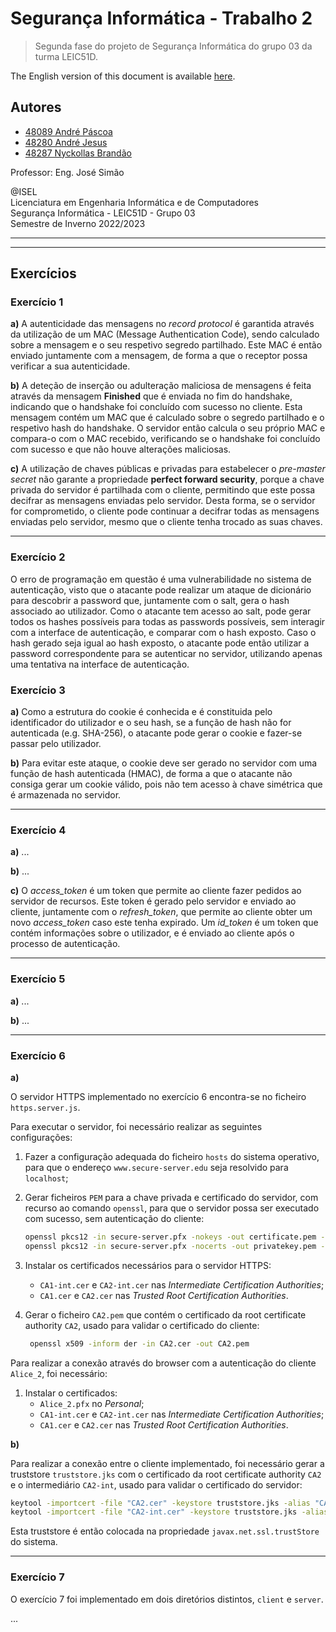 # Segurança Informática - Trabalho 2

> Segunda fase do projeto de Segurança Informática do grupo 03 da turma LEIC51D.

The English version of this document is available [here](README.md).

## Autores

- [48089 André Páscoa](https://github.com/devandrepascoa)
- [48280 André Jesus](https://github.com/andre-j3sus)
- [48287 Nyckollas Brandão](https://github.com/Nyckoka)

Professor: Eng. José Simão

@ISEL<br>
Licenciatura em Engenharia Informática e de Computadores<br>
Segurança Informática - LEIC51D - Grupo 03<br>
Semestre de Inverno 2022/2023

---

---

## Exercícios

### Exercício 1

**a)** A autenticidade das mensagens no _record protocol_ é garantida através da utilização de um MAC (Message
Authentication Code), sendo calculado sobre a mensagem e o seu respetivo segredo partilhado. Este MAC é então enviado
juntamente com a mensagem, de forma a que o receptor possa verificar a sua autenticidade.

**b)** A deteção de inserção ou adulteração maliciosa de mensagens é feita através da mensagem **Finished** que é
enviada no fim do handshake, indicando que o handshake foi concluído com sucesso no cliente. Esta mensagem contém
um MAC que é calculado sobre o segredo partilhado e o respetivo hash do handshake. O servidor então calcula o seu
próprio MAC e compara-o com o MAC recebido, verificando se o handshake foi concluído com sucesso e que não houve
alterações maliciosas.

**c)** A utilização de chaves públicas e privadas para estabelecer o _pre-master secret_ não garante a propriedade
**perfect forward security**, porque a chave privada do servidor é partilhada com o cliente, permitindo que este
possa decifrar as mensagens enviadas pelo servidor. Desta forma, se o servidor for comprometido, o cliente pode
continuar a decifrar todas as mensagens enviadas pelo servidor, mesmo que o cliente tenha trocado as suas chaves.

---

### Exercício 2

O erro de programação em questão é uma vulnerabilidade no sistema de autenticação, visto que o atacante pode realizar
um ataque de dicionário para descobrir a password que, juntamente com o salt, gera o hash associado ao utilizador.
Como o atacante tem acesso ao salt, pode gerar todos os hashes possíveis para todas as passwords possíveis, sem
interagir com a interface de autenticação, e comparar com o hash exposto. Caso o hash gerado seja igual ao hash
exposto, o atacante pode então utilizar a password correspondente para se autenticar no servidor, utilizando apenas uma
tentativa na interface de autenticação.

### Exercício 3

**a)** Como a estrutura do cookie é conhecida e é constituida pelo identificador do utilizador e o seu hash,
se a função de hash não for autenticada (e.g. SHA-256), o atacante pode gerar o cookie e fazer-se passar pelo
utilizador.

**b)** Para evitar este ataque, o cookie deve ser gerado no servidor com uma função de hash autenticada (HMAC),
de forma a que o atacante não consiga gerar um cookie válido, pois não tem acesso à chave simétrica que é armazenada
no servidor.

---

### Exercício 4

**a)** ...

**b)** ...

**c)** O _access_token_ é um token que permite ao cliente fazer pedidos ao servidor de recursos. Este token é
gerado pelo servidor e enviado ao cliente, juntamente com o _refresh_token_, que permite ao cliente obter um novo
_access_token_ caso este tenha expirado.
Um _id_token_ é um token que contém informações sobre o utilizador, e é enviado ao cliente após o processo de
autenticação.

---

### Exercício 5

**a)** ...

**b)** ...

---

### Exercício 6

**a)**

O servidor HTTPS implementado no exercício 6 encontra-se no ficheiro `https.server.js`.

Para executar o servidor, foi necessário realizar as seguintes configurações:

1. Fazer a configuração adequada do ficheiro `hosts` do sistema operativo, para que o endereço `www.secure-server.edu`
   seja resolvido para `localhost`;
2. Gerar ficheiros `PEM` para a chave privada e certificado do servidor, com recurso ao comando `openssl`, para
   que o servidor possa ser executado com sucesso, sem autenticação do cliente:

   ```bash
   openssl pkcs12 -in secure-server.pfx -nokeys -out certificate.pem -password pass: # Gerar certificado
   openssl pkcs12 -in secure-server.pfx -nocerts -out privatekey.pem --nodes -password pass: # Gerar chave privada não encriptada (--nodes)
   ```

3. Instalar os certificados necessários para o servidor HTTPS:
    * `CA1-int.cer` e `CA2-int.cer` nas _Intermediate Certification Authorities_;
    * `CA1.cer` e `CA2.cer` nas _Trusted Root Certification Authorities_.
4. Gerar o ficheiro `CA2.pem` que contém o certificado da root certificate authority `CA2`, usado para validar o
   certificado do cliente:

   ```bash
    openssl x509 -inform der -in CA2.cer -out CA2.pem
    ```

Para realizar a conexão através do browser com a autenticação do cliente `Alice_2`, foi necessário:

1. Instalar o certificados:
    * `Alice_2.pfx` no _Personal_;
    * `CA1-int.cer` e `CA2-int.cer` nas _Intermediate Certification Authorities_;
    * `CA1.cer` e `CA2.cer` nas _Trusted Root Certification Authorities_.

**b)**

Para realizar a conexão entre o cliente implementado, foi necessário gerar a truststore `truststore.jks` com o
certificado da root certificate authority `CA2` e o intermediário `CA2-int`, usado para validar o certificado do
servidor:

```bash
keytool -importcert -file "CA2.cer" -keystore truststore.jks -alias "CA2"
keytool -importcert -file "CA2-int.cer" -keystore truststore.jks -alias "CA2-int"
```

Esta truststore é então colocada na propriedade `javax.net.ssl.trustStore` do sistema.

---

### Exercício 7

O exercício 7 foi implementado em dois diretórios distintos, `client` e `server`.

...
